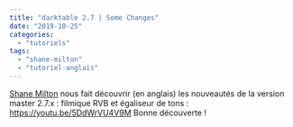 ```yaml
---
title: "darktable 2.7 | Some Changes"
date: "2019-10-25"
categories: 
  - "tutoriels"
tags: 
  - "shane-milton"
  - "tutoriel-anglais"
---
```


[Shane Milton](https://www.youtube.com/channel/UC9Xdl6CglNwxCZqvwKuE9TA) nous fait découvrir (en anglais) les nouveautés de la version master 2.7.x : filmique RVB et égaliseur de tons : https://youtu.be/5DdWrVU4V9M Bonne découverte !
